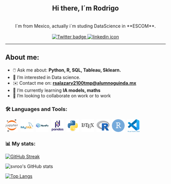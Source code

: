 <div align='center'>
  <h2> Hi there, I´m Rodrigo </h2>
</div>

<br>

<div align='center'>I´m from Mexico, actually i´m studing DataScience in **ESCOM**.</div>

<br>

<div id='social' align='center'>
  <a href='https://twitter.com/sv_roo' targent='__Blank'>
    <img src="https://img.shields.io/twitter/url?logo=Twitter&style=social&url=https%3A%2F%2Ftwitter.com%2Fsv_roo" alt="Twitter badge"/>
    </a>
    <a href='https://www.linkedin.com/in/rodrigo-salazar-vega-039764263/' target='_blank'>
    <img src='https://img.shields.io/badge/%20-Linkedin-blue' alt='linkedin icon'>
  </a>
</div>

--- 

## About me:
- 🖱️ Ask me about: **Python, R, SQL, Tableau, Sklearn.**
- 👀 I’m interested in Data science.
- ✉️ Contact me on: **rsalazarv2100tmp@alumnoguinda.mx**
- 🌱 I’m currently learning **IA models, maths**
- 💞️ I’m looking to collaborate on work or to work


<div aling="left">
  <h3>🛠️ Languages and Tools:</h3>
  <div>
    <img src='https://github.com/devicons/devicon/blob/master/icons/jupyter/jupyter-original-wordmark.svg' title='Jupyter' alt='Jupyter lab' width="40" height="40"/>&nbsp;
    <img src='https://github.com/devicons/devicon/blob/master/icons/mysql/mysql-original-wordmark.svg' title='MySQL' alt='MySQL icon' with='40' height='40'/>&nbsp;
    <img src='https://github.com/devicons/devicon/blob/master/icons/numpy/numpy-original-wordmark.svg' title='Numpy' alt='Numpy icon' with='40' height='40'/>&nbsp;
    <img src='https://github.com/devicons/devicon/blob/master/icons/pandas/pandas-original-wordmark.svg' title='Pandas' alt='Pandas icon' with='40' height='40'/>&nbsp;
    <img src='https://github.com/devicons/devicon/blob/master/icons/python/python-original.svg' title='Python' alt='Python icon' with='40' height='40'/>&nbsp;
    <img src='https://github.com/devicons/devicon/blob/master/icons/latex/latex-original.svg' title='Latex' alt='Latex icon' with='40' height='40'/>&nbsp;
    <img src='https://github.com/devicons/devicon/blob/master/icons/r/r-original.svg' title='R' alt='R icon' with='40' height='40'/>&nbsp;
    <img src='https://github.com/devicons/devicon/blob/master/icons/rstudio/rstudio-original.svg' title='Rstudio' alt='R studio icon' with='40' height='40'/>&nbsp;
    <img src='https://github.com/devicons/devicon/blob/master/icons/vscode/vscode-original-wordmark.svg' title='vscode' alt='vscode icon' with='40' height='40'/>&nbsp;
  </div>
</div>

<!---
svroo/svroo is a ✨ special ✨ repository because its `README.md` (this file) appears on your GitHub profile.
You can click the Preview link to take a look at your changes.
--->


### 📊 My stats:

[![GitHub Streak](https://streak-stats.demolab.com?user=svroo&theme=dark&border_radius=4&date_format=j%20M%5B%20Y%5D)](https://git.io/streak-stats)

![svroo's GitHub stats](https://github-readme-stats.vercel.app/api?username=svroo&show_icons=true&theme=dark)

[![Top Langs](https://github-readme-stats.vercel.app/api/top-langs/?username=svroo&layout=compact)](https://github.com/anuraghazra/github-readme-stats)
